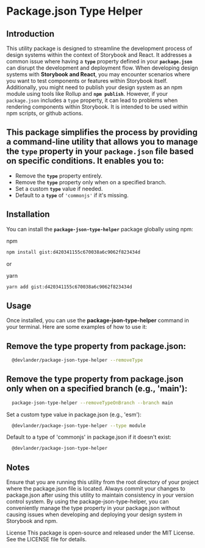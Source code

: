 # Package.json Type Helper

## Introduction

This utility package is designed to streamline the development process of design systems within the context of Storybook and React. It addresses a common issue where having a **`type`** property defined in your **`package.json`** can disrupt the development and deployment flow.
When developing design systems with **Storybook and React**, you may encounter scenarios where you want to test components or features within Storybook itself. Additionally, you might need to publish your design system as an npm module using tools like Rollup and **`npm publish`**. However, if your `package.json` includes a `type` property, it can lead to problems when rendering components within Storybook.
It is intended to be used within npm scripts, or github actions. 

## This package simplifies the process by providing a command-line utility that allows you to manage the `type` property in your `package.json` file based on specific conditions. It enables you to:

- Remove the **`type`** property entirely.
- Remove the **`type`** property only when on a specified branch.
- Set a custom **`type`** value if needed.
- Default to a **`type`** of `'commonjs'` if it's missing.

## Installation

You can install the **`package-json-type-helper`** package globally using npm:

npm
```bash
npm install gist:d420341155c670038a6c9062f823434d
```

or

yarn
```bash
yarn add gist:d420341155c670038a6c9062f823434d
```

## Usage
Once installed, you can use the **package-json-type-helper** command in your terminal. Here are some examples of how to use it:

## Remove the type property from package.json:

```bash
  @devlander/package-json-type-helper --removeType
```

## Remove the type property from package.json only when on a specified branch (e.g., 'main'):
```bash
  package-json-type-helper --removeTypeOnBranch --branch main
```

Set a custom type value in package.json (e.g., 'esm'):
```bash
  @devlander/package-json-type-helper --type module
```

Default to a type of 'commonjs' in package.json if it doesn't exist:
```bash
  @devlander/package-json-type-helper
```

## Notes
Ensure that you are running this utility from the root directory of your project where the package.json file is located.
Always commit your changes to package.json after using this utility to maintain consistency in your version control system.
By using the package-json-type-helper, you can conveniently manage the type property in your package.json without causing issues when developing and deploying your design system in Storybook and npm.

License
This package is open-source and released under the MIT License. See the LICENSE file for details.